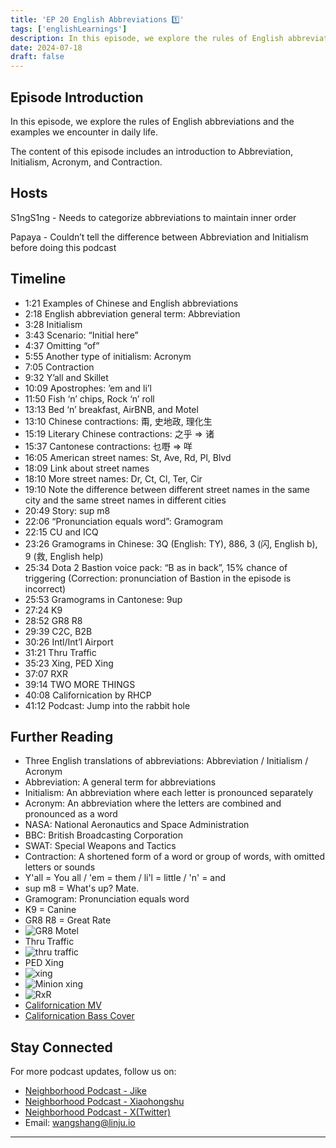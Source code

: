 ```yaml
---
title: 'EP 20 English Abbreviations 1️⃣'
tags: ['englishLearnings']
description: In this episode, we explore the rules of English abbreviations and the examples we encounter in daily life. The content of this episode includes an introduction to Abbreviation, Initialism, Acronym, and Contraction.
date: 2024-07-18
draft: false
---
```


## Episode Introduction

In this episode, we explore the rules of English abbreviations and the examples we encounter in daily life.

The content of this episode includes an introduction to Abbreviation, Initialism, Acronym, and Contraction.

## Hosts

S1ngS1ng - Needs to categorize abbreviations to maintain inner order

Papaya - Couldn’t tell the difference between Abbreviation and Initialism before doing this podcast

## Timeline

- 1:21 Examples of Chinese and English abbreviations
- 2:18 English abbreviation general term: Abbreviation
- 3:28 Initialism
- 3:43 Scenario: “Initial here”
- 4:37 Omitting “of”
- 5:55 Another type of initialism: Acronym
- 7:05 Contraction
- 9:32 Y’all and Skillet
- 10:09 Apostrophes: ’em and li’l
- 11:50 Fish ‘n’ chips, Rock ‘n’ roll
- 13:13 Bed ‘n’ breakfast, AirBNB, and Motel
- 13:10 Chinese contractions: 甭, 史地政, 理化生
- 15:19 Literary Chinese contractions: 之乎 ⇒ 诸
- 15:37 Cantonese contractions: 乜嘢 ⇒ 咩
- 16:05 American street names: St, Ave, Rd, Pl, Blvd
- 18:09 Link about street names
- 18:10 More street names: Dr, Ct, Cl, Ter, Cir
- 19:10 Note the difference between different street names in the same city and the same street names in different cities
- 20:49 Story: sup m8
- 22:06 “Pronunciation equals word”: Gramogram
- 22:15 CU and ICQ
- 23:26 Gramograms in Chinese: 3Q (English: TY), 886, 3 (闪, English b), 9 (救, English help)
- 25:34 Dota 2 Bastion voice pack: “B as in back”, 15% chance of triggering (Correction: pronunciation of Bastion in the episode is incorrect)
- 25:53 Gramograms in Cantonese: 9up
- 27:24 K9
- 28:52 GR8 R8
- 29:39 C2C, B2B
- 30:26 Intl/Int’l Airport
- 31:21 Thru Traffic
- 35:23 Xing, PED Xing
- 37:07 RXR
- 39:14 TWO MORE THINGS
- 40:08 Californication by RHCP
- 41:12 Podcast: Jump into the rabbit hole

## Further Reading

- Three English translations of abbreviations: Abbreviation / Initialism / Acronym
- Abbreviation: A general term for abbreviations
- Initialism: An abbreviation where each letter is pronounced separately
- Acronym: An abbreviation where the letters are combined and pronounced as a word
- NASA: National Aeronautics and Space Administration
- BBC: British Broadcasting Corporation
- SWAT: Special Weapons and Tactics
- Contraction: A shortened form of a word or group of words, with omitted letters or sounds
- Y'all = You all / 'em = them / li'l = little / 'n' = and
- sup m8 = What's up? Mate.
- Gramogram: Pronunciation equals word
- K9 = Canine
- GR8 R8 = Great Rate
- ![GR8 Motel](https://image.xyzcdn.net/FvF0xQLbmfs_cEMQuJrkHi0QVtsW.png)
- Thru Traffic
- ![thru traffic](https://image.xyzcdn.net/FmbG1hqFLff9jEnZTDKEPVsCJxV0.png)
- PED Xing
- ![xing](https://image.xyzcdn.net/lhNdEo08BxySww4rIDW4KILzgb2c.jpeg)
- ![Minion xing](https://image.xyzcdn.net/Fqb6pJgMdseWhEfqI86yWxtTqKav.png)
- ![RxR](https://image.xyzcdn.net/FshbY0Ho0UXVtsb1H8jksnrcQG12.png)
- [Californication MV](https://youtu.be/YlUKcNNmywk)
- [Californication Bass Cover](https://youtu.be/vVSn1xindPM)

## Stay Connected

For more podcast updates, follow us on:

- [Neighborhood Podcast - Jike](https://m.okjike.com/users/c751f4fb-d31d-44cf-aef9-f6b55dec4cd5?source=user_card&s=eyJ1IjoiNjUyMzg3NmQwZWQ3ZTc2NjQ5ODMwNWE4IiwiZCI6MX0%3D)
- [Neighborhood Podcast - Xiaohongshu](https://www.xiaohongshu.com/user/profile/64c2024f00000000140396e6?xhsshare=WeixinSession&appuid=64c2024f00000000140396e6&apptime=1697005943)
- [Neighborhood Podcast - X(Twitter)](https://twitter.com/wslj_podcast)
- Email: wangshang@linju.io

---

